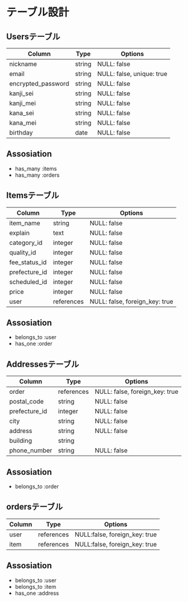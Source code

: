# テーブル設計
## Usersテーブル
| Column              | Type   | Options                   |
| ------------------- | -------| ------------------------- |
| nickname            | string | NULL: false               |
| email               | string | NULL: false, unique: true |
| encrypted_password  | string | NULL: false               |
| kanji_sei           | string | NULL: false               |
| kanji_mei           | string | NULL: false               |
| kana_sei            | string | NULL: false               |
| kana_mei            | string | NULL: false               |
| birthday            | date   | NULL: false               |
## Assosiation
- has_many :items
- has_many :orders

## Itemsテーブル
| Column       | Type       | Options                        |
| ------------ | ---------- | ------------------------------ |
| item_name    | string     | NULL: false                    |
| explain      | text       | NULL: false                    |
| category_id  | integer    | NULL: false                    |
| quality_id   | integer    | NULL: false                    |
| fee_status_id| integer    | NULL: false                    |
| prefecture_id| integer    | NULL: false                    |
| scheduled_id | integer    | NULL: false                    |
| price        | integer    | NULL: false                    |
| user         | references | NULL: false, foreign_key: true |
## Assosiation
- belongs_to :user
- has_one :order

## Addressesテーブル
| Column         | Type       | Options                        |
| -------------- | ---------- | ------------------------------ |
| order          | references | NULL: false, foreign_key: true |
| postal_code    | string     | NULL: false                    |
| prefecture_id  | integer    | NULL: false                    |
| city           | string     | NULL: false                    |
| address        | string     | NULL: false                    |
| building       | string     |                                |
| phone_number   | string     | NULL: false                    |
## Assosiation
- belongs_to :order

## ordersテーブル
| Column  | Type       | Options                       |
| ------- | ---------- | ----------------------------- |
| user    | references | NULL:false, foreign_key: true |
| item    | references | NULL:false, foreign_key: true |
## Assosiation
- belongs_to :user
- belongs_to :item
- has_one :address